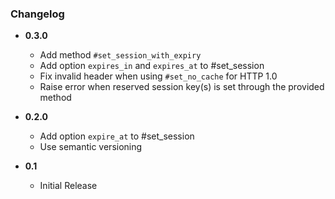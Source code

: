 ### Changelog


- **0.3.0**
  - Add method `#set_session_with_expiry`
  - Add option `expires_in` and `expires_at` to #set_session
  - Fix invalid header when using `#set_no_cache` for HTTP 1.0
  - Raise error when reserved session key(s) is set through the provided method

- **0.2.0**
  - Add option `expire_at` to #set_session
  - Use semantic versioning

- **0.1**
  - Initial Release
